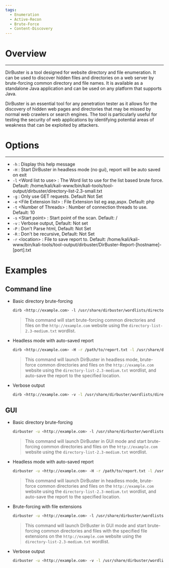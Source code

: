 ```yaml
---
tags:
  - Enumeration
  - Active-Recon
  - Brute-Force
  - Content-Discovery
---
```


# Overview
---

DirBuster is a tool designed for website directory and file enumeration. It can be used to discover hidden files and directories on a web server by brute-forcing common directory and file names. It is available as a standalone Java application and can be used on any platform that supports Java.

DirBuster is an essential tool for any penetration tester as it allows for the discovery of hidden web pages and directories that may be missed by normal web crawlers or search engines. The tool is particularly useful for testing the security of web applications by identifying potential areas of weakness that can be exploited by attackers.

# Options
---

- `-h` : Display this help message
- `-H` : Start DirBuster in headless mode (no gui), report will be auto saved on exit
- `-l` \<Word list to use> : The Word list to use for the list based brute force. Default: /home/kali/kali-www/bin/kali-tools/tool-output/dirbuster/directory-list-2.3-small.txt
- `-g` : Only use GET requests. Default Not Set
- `-e` \<File Extension list> : File Extension list eg asp,aspx. Default: php
- `-t` \<Number of Threads> : Number of connection threads to use. Default: 10
- `-s` \<Start point> : Start point of the scan. Default: /
- `-v` : Verbose output, Default: Not set
- `-P` : Don't Parse html, Default: Not Set
- `-R` : Don't be recursive, Default: Not Set
- `-r` \<location> : File to save report to. Default: /home/kali/kali-www/bin/kali-tools/tool-output/dirbuster/DirBuster-Report-[hostname]-[port].txt

# Examples

## Command line

- Basic directory brute-forcing
    
    ```bash
    dirb <http://example.com> -l /usr/share/dirbuster/wordlists/directory-list-2.3-medium.txt
    ```
    
    > This command will start brute-forcing common directories and files on the `http://example.com` website using the `directory-list-2.3-medium.txt` wordlist.
    
- Headless mode with auto-saved report
    
    ```bash
    dirb <http://example.com> -H -r /path/to/report.txt -l /usr/share/dirbuster/wordlists/directory-list-2.3-medium.txt
    ```
    
    > This command will launch DirBuster in headless mode, brute-force common directories and files on the `http://example.com` website using the `directory-list-2.3-medium.txt` wordlist, and auto-save the report to the specified location.
    
- Verbose output
    
    ```bash
    dirb <http://example.com> -v -l /usr/share/dirbuster/wordlists/directory-list-2.3-medium.txt
    ```
    

## GUI

- Basic directory brute-forcing
    
    ```bash
    dirbuster -u <http://example.com> -l /usr/share/dirbuster/wordlists/directory-list-2.3-medium.txt
    ```
    
    > This command will launch DirBuster in GUI mode and start brute-forcing common directories and files on the `http://example.com` website using the `directory-list-2.3-medium.txt` wordlist.
    
- Headless mode with auto-saved report
    
    ```bash
    dirbuster -u <http://example.com> -H -r /path/to/report.txt -l /usr/share/dirbuster/wordlists/directory-list-2.3-medium.txt
    ```
    
    > This command will launch DirBuster in headless mode, brute-force common directories and files on the `http://example.com` website using the `directory-list-2.3-medium.txt` wordlist, and auto-save the report to the specified location.
    
- Brute-forcing with file extensions
    
    ```bash
    dirbuster -u <http://example.com> -l /usr/share/dirbuster/wordlists/directory-list-2.3-medium.txt -e php,asp,aspx
    ```
    
    > This command will launch DirBuster in GUI mode and start brute-forcing common directories and files with the specified file extensions on the `http://example.com` website using the `directory-list-2.3-medium.txt` wordlist.
    
- Verbose output
    
    ```bash
    dirbuster -u <http://example.com> -v -l /usr/share/dirbuster/wordlists/directory-list-2.3-medium.txt
    ```


